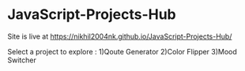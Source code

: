 # JavaScript-Projects-Hub
Site is live at https://nikhil2004nk.github.io/JavaScript-Projects-Hub/

Select a project to explore :
1)Qoute Generator
2)Color Flipper
3)Mood Switcher
